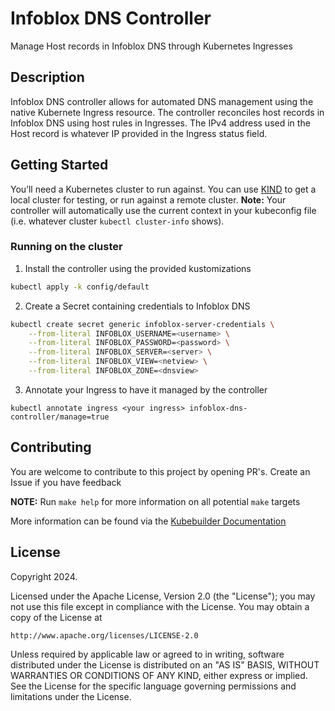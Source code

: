 # Infoblox DNS Controller

Manage Host records in Infoblox DNS through Kubernetes Ingresses

## Description

Infoblox DNS controller allows for automated DNS management using the native Kubernete Ingress resource. The controller reconciles host records in Infoblox DNS using host rules in Ingresses. The IPv4 address used in the Host record is whatever IP provided in the Ingress status field.

## Getting Started

You’ll need a Kubernetes cluster to run against. You can use [KIND](https://sigs.k8s.io/kind) to get a local cluster for testing, or run against a remote cluster.
**Note:** Your controller will automatically use the current context in your kubeconfig file (i.e. whatever cluster `kubectl cluster-info` shows).

### Running on the cluster

1. Install the controller using the provided kustomizations

```sh
kubectl apply -k config/default
```

2. Create a Secret containing credentials to Infoblox DNS

```sh
kubectl create secret generic infoblox-server-credentials \
    --from-literal INFOBLOX_USERNAME=<username> \
    --from-literal INFOBLOX_PASSWORD=<password> \
    --from-literal INFOBLOX_SERVER=<server> \
    --from-literal INFOBLOX_VIEW=<netview> \
    --from-literal INFOBLOX_ZONE=<dnsview>
```

3. Annotate your Ingress to have it managed by the controller

```
kubectl annotate ingress <your ingress> infoblox-dns-controller/manage=true
```

## Contributing

You are welcome to contribute to this project by opening PR's. Create an Issue if you have feedback

**NOTE:** Run `make help` for more information on all potential `make` targets

More information can be found via the [Kubebuilder Documentation](https://book.kubebuilder.io/introduction.html)

## License

Copyright 2024.

Licensed under the Apache License, Version 2.0 (the "License");
you may not use this file except in compliance with the License.
You may obtain a copy of the License at

    http://www.apache.org/licenses/LICENSE-2.0

Unless required by applicable law or agreed to in writing, software
distributed under the License is distributed on an "AS IS" BASIS,
WITHOUT WARRANTIES OR CONDITIONS OF ANY KIND, either express or implied.
See the License for the specific language governing permissions and
limitations under the License.
